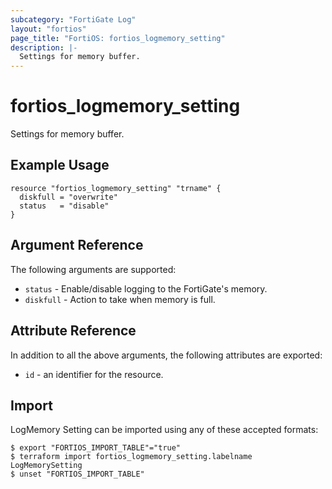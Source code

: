 ```yaml
---
subcategory: "FortiGate Log"
layout: "fortios"
page_title: "FortiOS: fortios_logmemory_setting"
description: |-
  Settings for memory buffer.
---
```


# fortios_logmemory_setting
Settings for memory buffer.

## Example Usage

```hcl
resource "fortios_logmemory_setting" "trname" {
  diskfull = "overwrite"
  status   = "disable"
}
```

## Argument Reference

The following arguments are supported:

* `status` - Enable/disable logging to the FortiGate's memory.
* `diskfull` - Action to take when memory is full.


## Attribute Reference

In addition to all the above arguments, the following attributes are exported:
* `id` - an identifier for the resource.

## Import

LogMemory Setting can be imported using any of these accepted formats:
```
$ export "FORTIOS_IMPORT_TABLE"="true"
$ terraform import fortios_logmemory_setting.labelname LogMemorySetting
$ unset "FORTIOS_IMPORT_TABLE"
```
